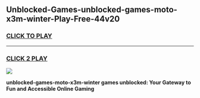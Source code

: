 
## Unblocked-Games-unblocked-games-moto-x3m-winter-Play-Free-44v20
<h3>
<a href="https://premium76.site?title=unblocked-games-moto-x3m-winter&ref=18A1">CLICK TO PLAY</a></h3>
<hr>

<h3>
<a href="https://premium76.site?title=unblocked-games-moto-x3m-winter&ref=18A1">CLICK 2 PLAY</a>
  
</h3>

<a href="https://premium76.site?title=unblocked-games-moto-x3m-winter&ref=18A1"><img src="https://clearcache.store/games.png"></a>


**unblocked-games-moto-x3m-winter games unblocked: Your Gateway to Fun and Accessible Online Gaming**
